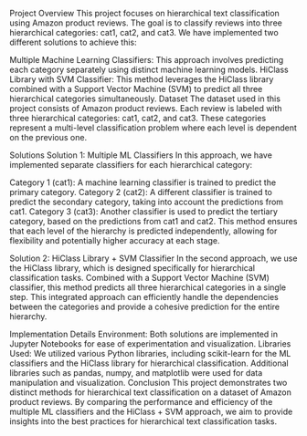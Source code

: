 Project Overview
This project focuses on hierarchical text classification using Amazon product reviews. The goal is to classify reviews into three hierarchical categories: cat1, cat2, and cat3. We have implemented two different solutions to achieve this:

Multiple Machine Learning Classifiers: This approach involves predicting each category separately using distinct machine learning models.
HiClass Library with SVM Classifier: This method leverages the HiClass library combined with a Support Vector Machine (SVM) to predict all three hierarchical categories simultaneously.
Dataset
The dataset used in this project consists of Amazon product reviews. Each review is labeled with three hierarchical categories: cat1, cat2, and cat3. These categories represent a multi-level classification problem where each level is dependent on the previous one.

Solutions
Solution 1: Multiple ML Classifiers
In this approach, we have implemented separate classifiers for each hierarchical category:

Category 1 (cat1): A machine learning classifier is trained to predict the primary category.
Category 2 (cat2): A different classifier is trained to predict the secondary category, taking into account the predictions from cat1.
Category 3 (cat3): Another classifier is used to predict the tertiary category, based on the predictions from cat1 and cat2.
This method ensures that each level of the hierarchy is predicted independently, allowing for flexibility and potentially higher accuracy at each stage.

Solution 2: HiClass Library + SVM Classifier
In the second approach, we use the HiClass library, which is designed specifically for hierarchical classification tasks. Combined with a Support Vector Machine (SVM) classifier, this method predicts all three hierarchical categories in a single step. This integrated approach can efficiently handle the dependencies between the categories and provide a cohesive prediction for the entire hierarchy.

Implementation Details
Environment: Both solutions are implemented in Jupyter Notebooks for ease of experimentation and visualization.
Libraries Used: We utilized various Python libraries, including scikit-learn for the ML classifiers and the HiClass library for hierarchical classification. Additional libraries such as pandas, numpy, and matplotlib were used for data manipulation and visualization.
Conclusion
This project demonstrates two distinct methods for hierarchical text classification on a dataset of Amazon product reviews. By comparing the performance and efficiency of the multiple ML classifiers and the HiClass + SVM approach, we aim to provide insights into the best practices for hierarchical text classification tasks.
